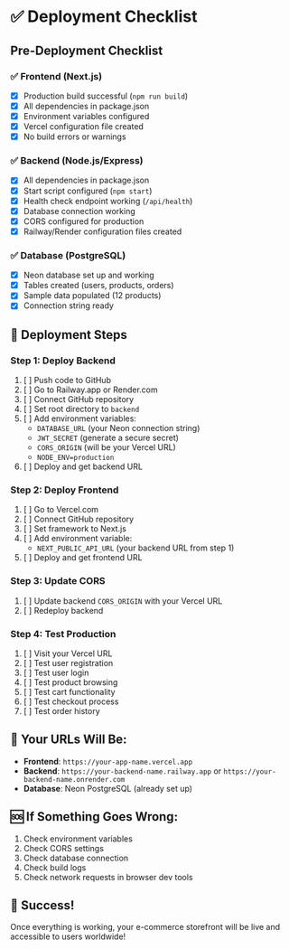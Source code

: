 # ✅ Deployment Checklist

## Pre-Deployment Checklist

### ✅ Frontend (Next.js)
- [x] Production build successful (`npm run build`)
- [x] All dependencies in package.json
- [x] Environment variables configured
- [x] Vercel configuration file created
- [x] No build errors or warnings

### ✅ Backend (Node.js/Express)
- [x] All dependencies in package.json
- [x] Start script configured (`npm start`)
- [x] Health check endpoint working (`/api/health`)
- [x] Database connection working
- [x] CORS configured for production
- [x] Railway/Render configuration files created

### ✅ Database (PostgreSQL)
- [x] Neon database set up and working
- [x] Tables created (users, products, orders)
- [x] Sample data populated (12 products)
- [x] Connection string ready

## 🚀 Deployment Steps

### Step 1: Deploy Backend
1. [ ] Push code to GitHub
2. [ ] Go to Railway.app or Render.com
3. [ ] Connect GitHub repository
4. [ ] Set root directory to `backend`
5. [ ] Add environment variables:
   - `DATABASE_URL` (your Neon connection string)
   - `JWT_SECRET` (generate a secure secret)
   - `CORS_ORIGIN` (will be your Vercel URL)
   - `NODE_ENV=production`
6. [ ] Deploy and get backend URL

### Step 2: Deploy Frontend
1. [ ] Go to Vercel.com
2. [ ] Connect GitHub repository
3. [ ] Set framework to Next.js
4. [ ] Add environment variable:
   - `NEXT_PUBLIC_API_URL` (your backend URL from step 1)
5. [ ] Deploy and get frontend URL

### Step 3: Update CORS
1. [ ] Update backend `CORS_ORIGIN` with your Vercel URL
2. [ ] Redeploy backend

### Step 4: Test Production
1. [ ] Visit your Vercel URL
2. [ ] Test user registration
3. [ ] Test user login
4. [ ] Test product browsing
5. [ ] Test cart functionality
6. [ ] Test checkout process
7. [ ] Test order history

## 🎯 Your URLs Will Be:
- **Frontend**: `https://your-app-name.vercel.app`
- **Backend**: `https://your-backend-name.railway.app` or `https://your-backend-name.onrender.com`
- **Database**: Neon PostgreSQL (already set up)

## 🆘 If Something Goes Wrong:
1. Check environment variables
2. Check CORS settings
3. Check database connection
4. Check build logs
5. Check network requests in browser dev tools

## 🎉 Success!
Once everything is working, your e-commerce storefront will be live and accessible to users worldwide!
